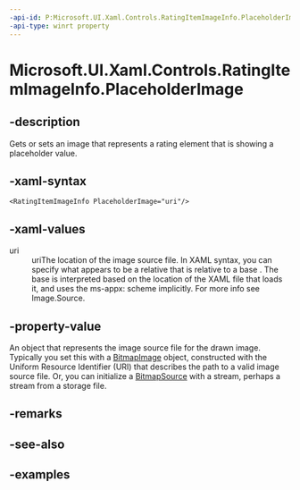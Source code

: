 ```yaml
---
-api-id: P:Microsoft.UI.Xaml.Controls.RatingItemImageInfo.PlaceholderImage
-api-type: winrt property
---
```


<!-- Property syntax.
public ImageSource PlaceholderImage { get;  set; }
-->

# Microsoft.UI.Xaml.Controls.RatingItemImageInfo.PlaceholderImage

## -description

Gets or sets an image that represents a rating element that is showing a placeholder value.

## -xaml-syntax

```xaml
<RatingItemImageInfo PlaceholderImage="uri"/>
```

## -xaml-values

<dl><dt>uri</dt><dd>uriThe location of the image source file. In XAML syntax, you can specify what appears to be a relative that is relative to a base . The base is interpreted based on the location of the XAML file that loads it, and uses the ms-appx: scheme implicitly. For more info see Image.Source.</dd>
</dl>

## -property-value

An object that represents the image source file for the drawn image. Typically you set this with a [BitmapImage](../windows.ui.xaml.media.imaging/bitmapimage.md) object, constructed with the Uniform Resource Identifier (URI) that describes the path to a valid image source file. Or, you can initialize a [BitmapSource](../windows.ui.xaml.media.imaging/bitmapsource.md) with a stream, perhaps a stream from a storage file.

## -remarks

## -see-also

## -examples

